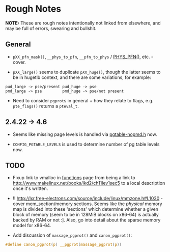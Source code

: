 # Rough Notes

__NOTE:__ These are rough notes intentionally not linked from elsewhere, and may
be full of errors, swearing and bullshit.

## General

* `pXX_pfn_mask()`, `__phys_to_pfn`, `__pfn_to_phys` / [PHYS_PFN()][PFN_PHYS],
  etc. - cover.

* `pXX_large()` seems to duplicate `pXX_huge()`, though the latter seems to be
  in hugetlb context, and there are some variations, for example:

```
pud_large -> pse/present pud_huge -> pse
pmd_large -> pse         pmd_huge -> pse/not present
```

* Need to consider `pgprot`s in general + how they relate to flags,
  e.g. `pte_flags()` returns a `pteval_t`.

## 2.4.22 -> 4.6

* Seems like missing page levels is handled via
  [pgtable-nopmd.h][pgtable-nopmd.h] now.

* `CONFIG_PGTABLE_LEVELS` is used to determine number of pg table levels now.

## TODO

* Fixup link to vmalloc in [functions](./funcs.md) page from being a link to
  http://www.makelinux.net/books/lkd2/ch11lev1sec5 to a local description once
  it's written.

* !! http://lxr.free-electrons.com/source/include/linux/mmzone.h#L1030 - cover
  mem_section/memory sections. Seems like the _physical_ memory map is divided
  into these 'sections' which determine whether a given block of memory (seem to
  be in 128MiB blocks on x86-64) is actually backed by RAM or not :]. Also, go
  into detail about the sparse memory model for x86-64.

* Add discussion of `massage_pgprot()` and `canon_pgprot()`:

```c
#define canon_pgprot(p) __pgprot(massage_pgprot(p))
```

[PFN_PHYS]:https://github.com/torvalds/linux/blob/v4.6/include/linux/pfn.h#L20
[pgtable-nopmd.h]:https://github.com/torvalds/linux/blob/v4.6/include/asm-generic/pgtable-nopmd.h
